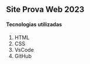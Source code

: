 ## Site Prova Web 2023 ##


#### Tecnologias utilizadas
 1. HTML
 2. CSS
 3. VsCode
 4. GitHub
 






